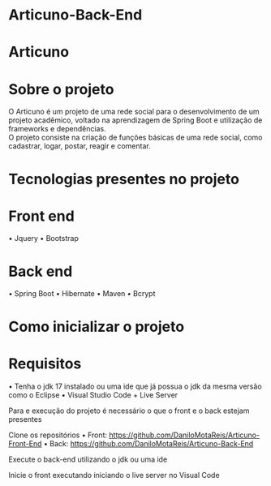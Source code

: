 # Articuno-Back-End

# Articuno

# Sobre o projeto

O Articuno é um projeto de uma rede social para o desenvolvimento de um projeto acadêmico, voltado na aprendizagem de Spring Boot e utilização de frameworks e dependências.<br>
O projeto consiste na criação de funções básicas de uma rede social, como cadastrar, logar, postar, reagir e comentar.

# Tecnologias presentes no projeto

# Front end
•	Jquery
•	Bootstrap

# Back end
•	Spring Boot
•	Hibernate
•	Maven
•	Bcrypt

# Como inicializar o projeto

# Requisitos
•	Tenha o jdk 17 instalado ou uma ide que já possua o jdk da mesma versão como o Eclipse
• Visual Studio Code + Live Server

Para e execução do projeto é necessário o que o front e o back estejam presentes

Clone os repositórios 
•	Front: https://github.com/DaniloMotaReis/Articuno-Front-End
•	Back: https://github.com/DaniloMotaReis/Articuno-Back-End 

Execute o back-end utilizando o jdk ou uma ide

Inicie o front executando iniciando o live server no Visual Code
